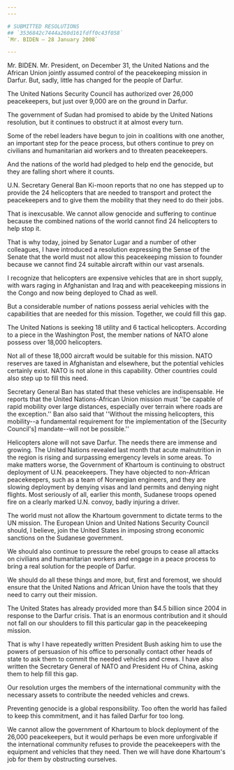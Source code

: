 ```yaml
---
---

# SUBMITTED RESOLUTIONS
## `3536842c7444a260d161fdff0c43f058`
`Mr. BIDEN — 28 January 2008`

---
```



Mr. BIDEN. Mr. President, on December 31, the United Nations and the 
African Union jointly assumed control of the peacekeeping mission in 
Darfur. But, sadly, little has changed for the people of Darfur.

The United Nations Security Council has authorized over 26,000 
peacekeepers, but just over 9,000 are on the ground in Darfur.

The government of Sudan had promised to abide by the United Nations 
resolution, but it continues to obstruct it at almost every turn.

Some of the rebel leaders have begun to join in coalitions with one 
another, an important step for the peace process, but others continue 
to prey on civilians and humanitarian aid workers and to threaten 
peacekeepers.

And the nations of the world had pledged to help end the genocide, 
but they are falling short where it counts.

U.N. Secretary General Ban Ki-moon reports that no one has stepped up 
to provide the 24 helicopters that are needed to transport and protect 
the peacekeepers and to give them the mobility that they need to do 
their jobs.

That is inexcusable. We cannot allow genocide and suffering to 
continue because the combined nations of the world cannot find 24 
helicopters to help stop it.

That is why today, joined by Senator Lugar and a number of other 
colleagues, I have introduced a resolution expressing the Sense of the 
Senate that the world must not allow this peacekeeping mission to 
founder because we cannot find 24 suitable aircraft within our vast 
arsenals.

I recognize that helicopters are expensive vehicles that are in short 
supply, with wars raging in Afghanistan and Iraq and with peacekeeping 
missions in the Congo and now being deployed to Chad as well.

But a considerable number of nations possess aerial vehicles with the 
capabilities that are needed for this mission. Together, we could fill 
this gap.

The United Nations is seeking 18 utility and 6 tactical helicopters. 
According to a piece in the Washington Post, the member nations of NATO 
alone possess over 18,000 helicopters.

Not all of these 18,000 aircraft would be suitable for this mission. 
NATO reserves are taxed in Afghanistan and elsewhere, but the potential 
vehicles certainly exist. NATO is not alone in this capability. Other 
countries could also step up to fill this need.

Secretary General Ban has stated that these vehicles are 
indispensable. He reports that the United Nations-African Union mission 
must ''be capable of rapid mobility over large distances, especially 
over terrain where roads are the exception.'' Ban also said that 
''Without the missing helicopters, this mobility--a fundamental 
requirement for the implementation of the [Security Council's] 
mandate--will not be possible.''

Helicopters alone will not save Darfur. The needs there are immense 
and growing. The United Nations revealed last month that acute 
malnutrition in the region is rising and surpassing emergency levels in 
some areas. To make matters worse, the Government of Khartoum is 
continuing to obstruct deployment of U.N. peacekeepers. They have 
objected to non-African peacekeepers, such as a team of Norwegian 
engineers, and they are slowing deployment by denying visas and land 
permits and denying night flights. Most seriously of all, earlier this 
month, Sudanese troops opened fire on a clearly marked U.N. convoy, 
badly injuring a driver.

The world must not allow the Khartoum government to dictate terms to 
the UN mission. The European Union and United Nations Security Council 
should, I believe, join the United States in imposing strong economic 
sanctions on the Sudanese government.

We should also continue to pressure the rebel groups to cease all 
attacks on civilians and humanitarian workers and engage in a peace 
process to bring a real solution for the people of Darfur.

We should do all these things and more, but, first and foremost, we 
should ensure that the United Nations and African Union have the tools 
that they need to carry out their mission.

The United States has already provided more than $4.5 billion since 
2004 in response to the Darfur crisis. That is an enormous contribution 
and it should not fall on our shoulders to fill this particular gap in 
the peacekeeping mission.

That is why I have repeatedly written President Bush asking him to 
use the powers of persuasion of his office to personally contact other 
heads of state to ask them to commit the needed vehicles and crews. I 
have also written the Secretary General of NATO and President Hu of 
China, asking them to help fill this gap.

Our resolution urges the members of the international community with 
the necessary assets to contribute the needed vehicles and crews.

Preventing genocide is a global responsibility. Too often the world 
has failed to keep this commitment, and it has failed Darfur for too 
long.

We cannot allow the government of Khartoum to block deployment of the 
26,000 peacekeepers, but it would perhaps be even more unforgivable if 
the international community refuses to provide the peacekeepers with 
the equipment and vehicles that they need. Then we will have done 
Khartoum's job for them by obstructing ourselves.
